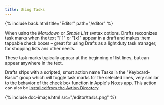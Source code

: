 ```yaml
---
title: Using Tasks
---
```


{% include back.html title="Editor" path="/editor" %}

When using the *Markdown* or *Simple List* syntax options, Drafts recognizes task marks when the text "[ ]" or "[x]" appear in a draft and makes them tappable check boxes – great for using Drafts as a light duty task manager, for shopping lists and other needs.

These task marks typically appear at the beginning of list lines, but can appear anywhere in the text.

Drafts ships with a scripted, smart action name Tasks in the "Keyboard-Basic" group which will toggle task marks for the selected lines, very similar to the behavior of the check box function in Apple's Notes app. This action can also be [installed from the Action Directory](http://actions.getdrafts.com/a/1Bj).

{% include doc-image.html src="/editor/tasks.png" %}
